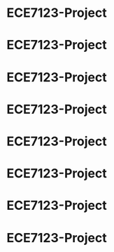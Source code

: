 # ECE7123-Project
# ECE7123-Project
# ECE7123-Project
# ECE7123-Project
# ECE7123-Project
# ECE7123-Project
# ECE7123-Project
# ECE7123-Project
